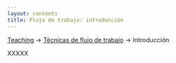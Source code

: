 ```yaml
---
layout: contents
title: Flujo de trabajo: introducción
---
```


<a name="Contenido"></a>

[Teaching](../../teaching) &rarr; [Técnicas de flujo de trabajo](../../teaching/flujo-de-trabajo) &rarr; Introducción



XXXXX
